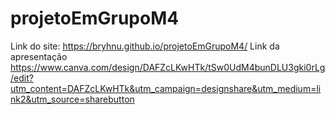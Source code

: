 # projetoEmGrupoM4

Link do site: https://bryhnu.github.io/projetoEmGrupoM4/
Link da apresentação https://www.canva.com/design/DAFZcLKwHTk/tSw0UdM4bunDLU3gki0rLg/edit?utm_content=DAFZcLKwHTk&utm_campaign=designshare&utm_medium=link2&utm_source=sharebutton
